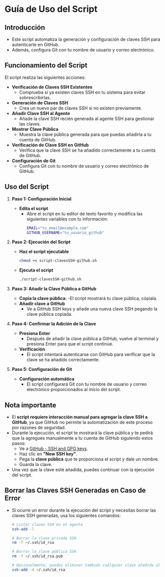 # Guía de Uso del Script 

## Introducción
- Este script automatiza la generación y configuración de claves SSH para autenticarte en GitHub. 
- Además, configura Git con tu nombre de usuario y correo electrónico.

## Funcionamiento del Script
El script realiza las siguientes acciones:

- **Verificación de Claves SSH Existentes** 
    - Comprueba si ya existen claves SSH en tu sistema para evitar sobrescribirlas.
- **Generación de Claves SSH** 
    - Crea un nuevo par de claves SSH si no existen previamente.
- **Añadir Clave SSH al Agente** 
    - Añade la clave SSH recién generada al agente SSH para gestionar las claves.
- **Mostrar Clave Pública** 
    - Muestra la clave pública generada para que puedas añadirla a tu cuenta de GitHub.
- **Verificación de Clave SSH en GitHub** 
    - Verifica que la clave SSH se ha añadido correctamente a tu cuenta de GitHub.
- **Configuración de Git** 
    - Configura Git con tu nombre de usuario y correo electrónico de GitHub.

## Uso del Script

1. **Paso 1: Configuración Inicial**

    - **Edita el script**
        - Abre el script en tu editor de texto favorito y modifica las siguientes variables con tu información:
            ```bash
            EMAIL="tu_email@example.com"
            GITHUB_USERNAME="tu_usuario_github"
            ```

2. **Paso 2: Ejecución del Script**
    - **Haz el script ejecutable**
        ```bash
        chmod +x script-clavesSSH-github.sh
        ```
    - **Ejecuta el script**
        ```bash
        ./script-clavesSSH-github.sh
        ```

3. **Paso 3: Añadir la Clave Pública a GitHub**
    - **Copia la clave pública:** 
        -El script mostrará tu clave pública, cópiala.
    - **Añadir clave a GitHub** 
        - Ve a GitHub SSH keys y añade una nueva clave SSH pegando la clave pública copiada.

4. **Paso 4: Confirmar la Adición de la Clave**
    - **Presiona Enter** 
        - Después de añadir la clave pública a GitHub, vuelve al terminal y presiona Enter para que el script continúe.
    - **Verificación** 
        - El script intentará autenticarse con GitHub para verificar que la clave se ha añadido correctamente.

5. **Paso 5: Configuración de Git**
    - **Configuración automática** 
        - El script configurará Git con tu nombre de usuario y correo electrónico proporcionados al inicio del script.

## Nota importante
 - El **script requiere interacción manual para agregar la clave SSH a GitHub**, ya que GitHub no permite la automatización de este proceso por razones de seguridad. 
 - Durante la ejecución, el script te mostrará la clave pública y te pedirá que la agregues manualmente a tu cuenta de GitHub siguiendo estos pasos: 
    - Ve a [GitHub - SSH and GPG keys](https://github.com/settings/keys).
    - Haz clic en **"New SSH key"**.
    - Pega la **clave pública** que te proporciona el script y dale un nombre.
    - Guarda la clave.
- Una vez que la clave esté añadida, puedes continuar con la ejecución del script.

## Borrar las Claves SSH Generadas en Caso de Error
- Si ocurre un error durante la ejecución del script y necesitas borrar las claves SSH generadas, usa los siguientes comandos:
    ```bash
    # Listar claves SSH en el agente
    ssh-add -l

    # Borrar la clave privada SSH
    rm -f ~/.ssh/id_rsa

    # Borrar la clave pública SSH
    rm -f ~/.ssh/id_rsa.pub

    # Opcionalmente, puedes eliminar también cualquier clave añadida al agente SSH
    ssh-add -d ~/.ssh/id_rsa
    ```